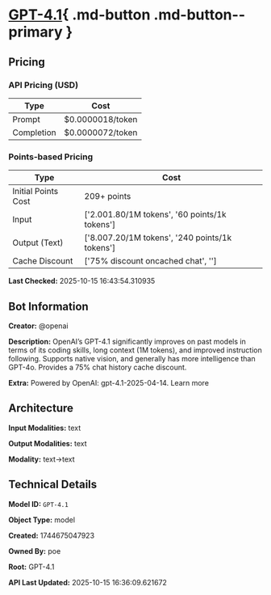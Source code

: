 # [GPT-4.1](https://poe.com/GPT-4.1){ .md-button .md-button--primary }

## Pricing

### API Pricing (USD)

| Type | Cost |
|------|------|
| Prompt | $0.0000018/token |
| Completion | $0.0000072/token |

### Points-based Pricing

| Type | Cost |
|------|------|
| Initial Points Cost | 209+ points |
| Input | ['$2.00$1.80/1M tokens', '60 points/1k tokens'] |
| Output (Text) | ['$8.00$7.20/1M tokens', '240 points/1k tokens'] |
| Cache Discount | ['75% discount oncached chat', ''] |

**Last Checked:** 2025-10-15 16:43:54.310935


## Bot Information

**Creator:** @openai

**Description:** OpenAI’s GPT-4.1 significantly improves on past models in terms of its coding skills, long context (1M tokens), and improved instruction following. Supports native vision, and generally has more intelligence than GPT-4o. Provides a 75% chat history cache discount.

**Extra:** Powered by OpenAI: gpt-4.1-2025-04-14. Learn more


## Architecture

**Input Modalities:** text

**Output Modalities:** text

**Modality:** text->text


## Technical Details

**Model ID:** `GPT-4.1`

**Object Type:** model

**Created:** 1744675047923

**Owned By:** poe

**Root:** GPT-4.1

**API Last Updated:** 2025-10-15 16:36:09.621672
